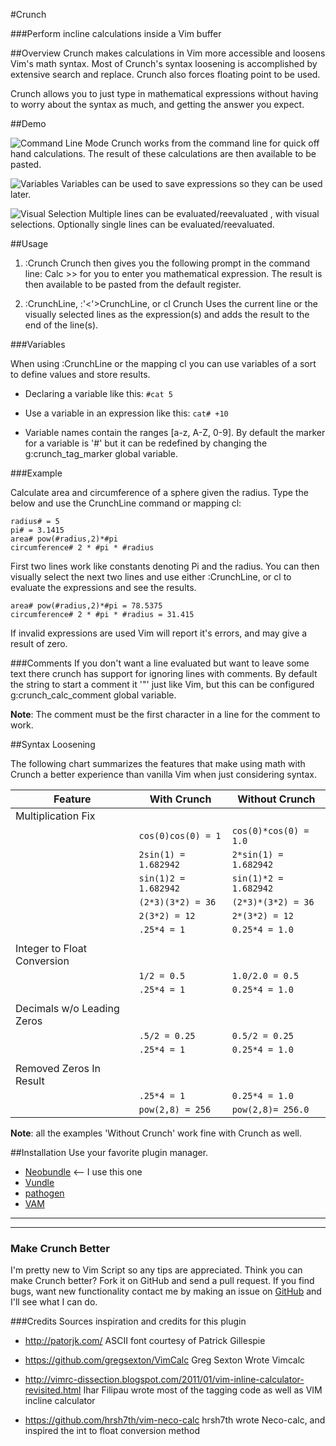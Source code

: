 #Crunch

###Perform incline calculations inside a Vim buffer

##Overview
Crunch makes calculations in Vim more accessible and loosens Vim's math syntax.
Most of Crunch's syntax loosening is accomplished by extensive search and
replace. Crunch also forces floating point to be used. 

Crunch allows you to just type in mathematical expressions without having to
worry about the syntax as much, and getting the answer you expect. 

##Demo

![Command Line Mode](http://i.imgur.com/uJbfln9.gif) 
Crunch works from the command line for quick off hand calculations. The result
of these calculations are then available to be pasted.


![Variables](http://i.imgur.com/LHzT4HY.gif)
Variables can be used to save expressions so they can be used later.

![Visual Selection](http://i.imgur.com/3KTujLF.gif) 
Multiple lines can be evaluated/reevaluated , with visual selections.
Optionally single lines can be evaluated/reevaluated.

##Usage
1. :Crunch
    Crunch then gives you the following prompt in the command line:
    Calc >>
    for you to enter you mathematical expression. The result is then available
    to be pasted from the default register.

2. :CrunchLine, :'<'>CrunchLine, or <leader>cl
    Crunch Uses the current line or the visually selected lines as the
    expression(s) and adds the result to the end of the line(s).

###Variables

When using :CrunchLine or the mapping <leader>cl you can use variables of a
sort to define values and store results. 

* Declaring a variable like this: 
  `#cat 5` 

* Use a variable in an expression like this:
  `cat# +10`

* Variable names contain the ranges [a-z, A-Z, 0-9]. By default the marker for
  a variable is '#' but it can be redefined by changing the g:crunch_tag_marker
  global variable. 

###Example 

Calculate area and circumference of a sphere given the radius. Type the below
and use the CrunchLine command or mapping <leader>cl:

    radius# = 5
    pi# = 3.1415
    area# pow(#radius,2)*#pi
    circumference# 2 * #pi * #radius 

First two lines work like constants denoting Pi and the radius. You can then
visually select the next two lines and use either :CrunchLine, or <leader>cl
to evaluate the expressions and see the results.

    area# pow(#radius,2)*#pi = 78.5375
    circumference# 2 * #pi * #radius = 31.415

If invalid expressions are used Vim will report it's errors, and may give a
result of zero.


###Comments
If you don't want a line evaluated but want to leave some text there crunch
has support for ignoring lines with comments. By default the string to start a
comment it '"' just like Vim, but this can be configured g:crunch_calc_comment
global variable. 

**Note**: The comment must be the first character in a line for the comment to
work.


##Syntax Loosening

The following chart summarizes the features that make using math with Crunch a
better experience than vanilla Vim when just considering syntax. 

|       **Feature**         |    **With Crunch**    |   **Without Crunch**   |
| ------------------------- | --------------------- | ---------------------- |
| Multiplication Fix        |                       |                        |
|                           |`cos(0)cos(0) = 1`     |`cos(0)*cos(0) = 1.0`   |
|                           |`2sin(1) = 1.682942`   |`2*sin(1) = 1.682942`   |
|                           |`sin(1)2 = 1.682942`   |`sin(1)*2 = 1.682942`   |
|                           |`(2*3)(3*2) = 36`      |`(2*3)*(3*2) = 36`      |
|                           |`2(3*2) = 12`          |`2*(3*2) = 12`          |
|                           |`.25*4 = 1`            |`0.25*4 = 1.0`          |
|                           |                       |                        |
|Integer to Float Conversion|                       |                        |
|                           |`1/2 = 0.5`            |`1.0/2.0 = 0.5`         |
|                           |`.25*4 = 1`            |`0.25*4 = 1.0`          |
|                           |                       |                        |
|Decimals w/o Leading Zeros |                       |                        |
|                           |`.5/2 = 0.25`          |`0.5/2 = 0.25`          |
|                           |`.25*4 = 1`            |`0.25*4 = 1.0`          |
|                           |                       |                        |
|Removed Zeros In Result    |                       |                        |
|                           |`.25*4 = 1`            |`0.25*4 = 1.0`          |
|                           |`pow(2,8) = 256`       |`pow(2,8)= 256.0`       |
**Note**: all the examples 'Without Crunch' work fine with Crunch as well.

##Installation
Use your favorite plugin manager.
* [Neobundle](https://github.com/Shougo/neobundle.vim) <-- I use this one
* [Vundle](https://github.com/gmarik/vundle)
* [pathogen](https://github.com/tpope/vim-pathogen)
* [VAM](https://github.com/MarcWeber/vim-addon-manager)


------------------------------------------------------------------------------
------------------------------------------------------------------------------

### Make Crunch Better
I'm pretty new to Vim Script so any tips are appreciated. Think you can make
Crunch better? Fork it on GitHub and send a pull request. If you find bugs,
want new functionality contact me by making an issue on
[GitHub](https://github.com/arecarn/crunch/issues) and I'll see what I can do. 

###Credits
Sources inspiration and credits for this plugin

- http://patorjk.com/
  ASCII font courtesy of Patrick Gillespie 

- https://github.com/gregsexton/VimCalc
  Greg Sexton Wrote Vimcalc

- http://vimrc-dissection.blogspot.com/2011/01/vim-inline-calculator-revisited.html
  Ihar Filipau wrote most of the tagging code as well as VIM incline
  calculator 

- https://github.com/hrsh7th/vim-neco-calc
  hrsh7th wrote Neco-calc, and inspired the int to float conversion method
